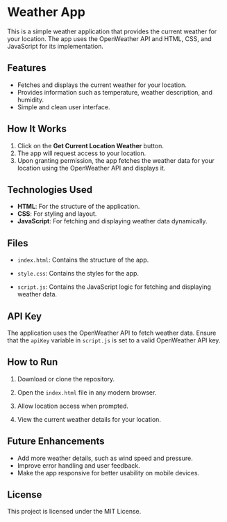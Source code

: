 
# Weather App

This is a simple weather application that provides the current weather for your location. The app uses the OpenWeather API and HTML, CSS, and JavaScript for its implementation.

## Features

- Fetches and displays the current weather for your location.
- Provides information such as temperature, weather description, and humidity.
- Simple and clean user interface.

## How It Works

1. Click on the **Get Current Location Weather** button.
2. The app will request access to your location.
3. Upon granting permission, the app fetches the weather data for your location using the OpenWeather API and displays it.

## Technologies Used

- **HTML**: For the structure of the application.
- **CSS**: For styling and layout.
- **JavaScript**: For fetching and displaying weather data dynamically.

## Files

- `index.html`: Contains the structure of the app.

- `style.css`: Contains the styles for the app.

- `script.js`: Contains the JavaScript logic for fetching and displaying weather data.

## API Key

The application uses the OpenWeather API to fetch weather data. Ensure that the `apiKey` variable in `script.js` is set to a valid OpenWeather API key.

## How to Run

1. Download or clone the repository.

2. Open the `index.html` file in any modern browser.

3. Allow location access when prompted.

4. View the current weather details for your location.

## Future Enhancements

- Add more weather details, such as wind speed and pressure.
- Improve error handling and user feedback.
- Make the app responsive for better usability on mobile devices.

## License

This project is licensed under the MIT License.
